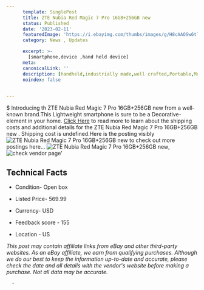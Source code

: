 ```yaml
---
      template: SinglePost
      title: ZTE Nubia Red Magic 7 Pro 16GB+256GB new 
      status: Published
      date: '2023-02-11'
      featuredImage: 'https://i.ebayimg.com/thumbs/images/g/H8cAAOSw6tlj5hhQ/s-l225.jpg'
      category: News , Updates

      excerpt: >-
        [smartphone,device ,hand held device]
      meta:
      canonicalLink: ''
      description: [handheld,industrially made,well crafted,Portable,Mobile,Compact,Convenient,Lightweight,Maneuverable,Man-portable,Miniature,Carriable,Hand-held,Light,Holdable,Transportable,Mobile device,Pocket-sized,On-the-go,Wireless,Cordless,Compact size,Convenient size, smartphone,device ,hand held device]
      noindex: false
      

---
```

$
      Introducing th ZTE Nubia Red Magic 7 Pro 16GB+256GB new  from a well-known brand.This Lightweight smartphone is sure to be a Decorative-element in your home. [Click Here](https://www.ebay.com/itm/325531463673?hash=item4bcb2feff9%3Ag%3AH8cAAOSw6tlj5hhQ&mkevt=1&mkcid=1&mkrid=711-53200-19255-0&campid=%253CePNCampaignId%253E&customid=%253CreferenceId%253E&toolid=10049) to read more to learn about the shipping costs and additional details for the ZTE Nubia Red Magic 7 Pro 16GB+256GB new . Shipping cost is undefined.Here is the posting visibly ![ZTE Nubia Red Magic 7 Pro 16GB+256GB new ](https://i.ebayimg.com/thumbs/images/g/H8cAAOSw6tlj5hhQ/s-l225.jpg) to check out more postings here... ![ZTE Nubia Red Magic 7 Pro 16GB+256GB new ](https://i.ebayimg.com/images/g/H8cAAOSw6tlj5hhQ/s-l1600.jpg), ![check vendor page](https://origin-galleryplus.ebayimg.com/ws/web/325531463673_2_0_1/225x225.jpg,https://origin-galleryplus.ebayimg.com/ws/web/325531463673_3_0_1/225x225.jpg,https://origin-galleryplus.ebayimg.com/ws/web/325531463673_4_0_1/225x225.jpg,https://origin-galleryplus.ebayimg.com/ws/web/325531463673_5_0_1/225x225.jpg)'

      

 ## Technical Facts 



     
      

 - Condition- Open box 


      

 - Listed Price- 569.99 


      

 - Currency- USD 


      

 - Feedback score - 155 


      

 - Location - US 


      
      

 *_This post may contain affiliate links from eBay and other third-party websites. As an eBay affiliate, we earn from qualifying purchases. Although we do our best to keep the information up-to-date and accurate, please check the date and all details with the vendor's website before making a purchase. Not all data may be accurate._*




      -
